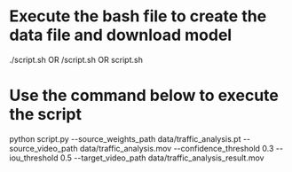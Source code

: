 # Execute the bash file to create the data file and download model
./script.sh
OR 
/script.sh
OR
script.sh

# Use the command below to execute the script

python script.py --source_weights_path data/traffic_analysis.pt --source_video_path data/traffic_analysis.mov --confidence_threshold 0.3 --iou_threshold 0.5 --target_video_path data/traffic_analysis_result.mov
